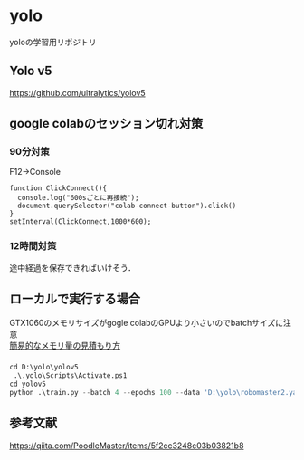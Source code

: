 # yolo
yoloの学習用リポジトリ

## Yolo v5
https://github.com/ultralytics/yolov5

## google colabのセッション切れ対策
### 90分対策
F12→Console
```
function ClickConnect(){
  console.log("600sごとに再接続");
  document.querySelector("colab-connect-button").click()
}
setInterval(ClickConnect,1000*600);
```
### 12時間対策
途中経過を保存できればいけそう．

## ローカルで実行する場合
GTX1060のメモリサイズがgogle colabのGPUより小さいのでbatchサイズに注意  
[簡易的なメモリ量の見積もり方](https://nori-life-log.com/nn%E3%81%AE%E5%AD%A6%E7%BF%92%E3%81%A7%E5%BF%85%E8%A6%81%E3%81%AAgpu%E3%83%A1%E3%83%A2%E3%83%AA%E3%82%92%E7%AE%97%E5%87%BA%E3%81%99%E3%82%8B)
### 
```python
cd D:\yolo\yolov5
 .\.yolo\Scripts\Activate.ps1
cd yolov5
python .\train.py --batch 4 --epochs 100 --data 'D:\yolo\robomaster2.yaml' --name robomaster
```

## 参考文献
https://qiita.com/PoodleMaster/items/5f2cc3248c03b03821b8
